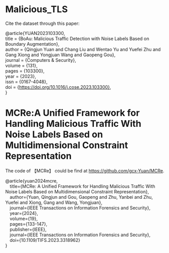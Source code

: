 # Malicious_TLS

Cite the dataset through this paper:  

@article{YUAN2023103300,  
title = {BoAu: Malicious Traffic Detection with Noise Labels Based on Boundary Augmentation},   
author = {Qingjun Yuan and Chang Liu and Wentao Yu and Yuefei Zhu and Gang Xiong and Yongjuan Wang and Gaopeng Gou},   
journal = {Computers & Security},   
volume = {131},   
pages = {103300},   
year = {2023},   
issn = {0167-4048},   
doi = {https://doi.org/10.1016/j.cose.2023.103300},   
}

# MCRe:A Unified Framework for Handling Malicious Traffic With Noise Labels Based on Multidimensional Constraint Representation  

The code of 【MCRe】 could be find at https://github.com/gcx-Yuan/MCRe.  


@article{yuan2024mcre,  
&emsp;title={MCRe: A Unified Framework for Handling Malicious Traffic With Noise Labels Based on Multidimensional Constraint Representation},  
&emsp;author={Yuan, Qingjun and Gou, Gaopeng and Zhu, Yanbei and Zhu, Yuefei and Xiong, Gang and Wang, Yongjuan},  
&emsp;journal={IEEE Transactions on Information Forensics and Security},  
&emsp;year={2024},  
&emsp;volume={19},  
&emsp;pages={133-147},  
&emsp;publisher={IEEE},  
&emsp;journal={IEEE Transactions on Information Forensics and Security},   
&emsp;doi={10.1109/TIFS.2023.3318962}  
} 
